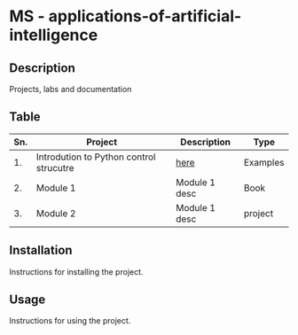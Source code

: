 # MS - applications-of-artificial-intelligence


## Description

Projects, labs and documentation

## Table

|Sn.| Project | Description | Type |
|-----------------|-----------------|-----------------|-----------------|
|1.| Introdution to Python control strucutre    | [here](https://github.com/JagdishMane/python-control-structure.git) | Examples |
|2.| Module 1   | Module 1 desc  | Book |
|3.| Module 2   | Module 1 desc     | project |

## Installation

Instructions for installing the project.

## Usage

Instructions for using the project.